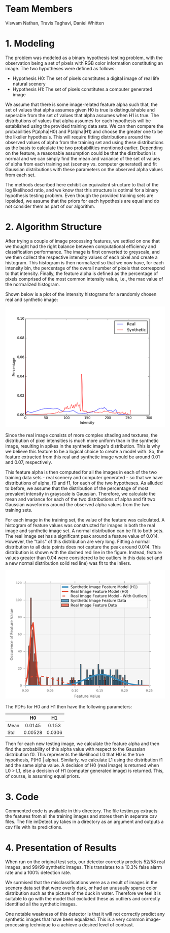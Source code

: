 # Team Members
Viswam Nathan, Travis Taghavi, Daniel Whitten

# 1. Modeling

The problem was modeled as a binary hypothesis testing problem, with the observation being a set of pixels with RGB color information constituting an image. The two hypotheses were defined as follows:

* Hypothesis H0: The set of pixels constitutes a digital image of real life natural scenery
* Hypothesis H1: The set of pixels constitutes a computer generated image

We assume that there is some image-related feature alpha such that, the set of values that alpha assumes given H0 is true is distinguishable and seperable from the set of values that alpha assumes when H1 is true. The distributions of values that alpha assumes for each hypothesis will be established using the provided training data sets. We can then compare the probabilities P(alpha|H0) and P(alpha|H1) and choose the greater one to be the likelier hypothesis. This will require fitting distributions around the observed values of alpha from the training set and using these distributions as the basis to calculate the two probabilities mentioned earlier. Depending on the feature, a reasonable assumption could be that the distribution is normal and we can simply find the mean and variance of the set of values of alpha from each training set (scenery vs. computer generated) and fit Gaussian distributions with these parameters on the observed alpha values from each set.

The methods described here exhibit an equivalent structure to that of the log likelihood ratio, and we know that this structure is optimal for a binary hypothesis testing problem. Even though the provided training sets are lopsided, we assume that the priors for each hypothesis are equal and do not consider them as part of our algorithm.

# 2. Algorithm Structure

After trying a couple of image processing features, we settled on one that we thought had the right balance between computational efficiency and classification performance. The image is first converted to greyscale, and we then collect the respective intensity values of each pixel and create a histogram. This histogram is then normalized so that we now have, for each intensity bin, the percentage of the overall number of pixels that correspond to that intensity. Finally, the feature alpha is defined as the percentage of pixels comprised of the most common intensity value, i.e., the max value of the normalized histogram.

Shown below is a plot of the intensity histograms for a randomly chosen real and synthetic image:

<img src="plots/featurehistogram.png" alt="modeled pdfs" style="width: 600px;"/>

Since the real image consists of more complex shading and textures, the distribution of pixel intensities is much more uniform than in the synthetic image, resulting in spikes in the synthetic image's distribution.
This is why we believe this feature to be a logical choice to create a model with.
So, the feature extracted from this real and synthetic image would be around 0.01 and 0.07, respectively.



This feature alpha is then computed for all the images in each of the two training data sets - real scenery and computer generated - so that we have distributions of alpha, f0 and f1, for each of the two hypotheses.
As alluded to before, we assume that the distribution of the percentage of most prevalent intensity in grayscale is Gaussian. Therefore, we calculate the mean and variance for each of the two distributions of alpha and fit two Gaussian waveforms around the observed alpha values from the two training sets.

For each image in the training set, the value of the feature was calculated.
A histogram of feature values was constructed for images in both the real image and synthetic image set.
A normal distribution can be fit to both sets.
The real image set has a significant peak around a feature value of 0.014.
However, the "tails" of this distribution are very long.
Fitting a normal distribution to all data points does not capture the peak around 0.014.
This distribution is shown with the dashed red line in the figure.
Instead, feature values greater than 0.04 were considered to be outliers in this data set and a new normal distribution solid red line) was fit to the inliers.

<img src="plots/model_distributions.png" alt="modeled pdfs" style="width: 600px;"/>

The PDFs for H0 and H1 then have the following parameters:

|         | H0           | H1  |
| ------------- |:-------------:| :-----:|
| Mean     | 0.0145 | 0.153 |
| Std     | 0.00528      |   0.0306 |

Then for each new testing image, we calculate the feature alpha and then find the probability of this alpha value with respect to the Gaussian distribution f0. This represents the likelihood L0 that H0 is the true hypothesis, P(H0 | alpha). Similarly, we calculate L1 using the distribution f1 and the same alpha value. A decision of H0 (real image) is returned when L0 > L1, else a decision of H1 (computer generated image) is returned.
This, of course, is assuming equal priors.

# 3. Code

Commented code is available in this directory. The file testim.py extracts the features from all the training images and stores them in separate csv files.
The file imDetect.py takes in a directory as an argument and outputs a csv file with its predictions.

# 4. Presentation of Results

When run on the original test sets, our detector correctly predicts 52/58 real images, and 99/99 synthetic images.
This translates to a 10.3% false alarm rate and a 100% detection rate.

We surmised that the misclassifications were as a result of images in the scenery data set that were overly dark, or had an unusually sparse color distribution such as the picture of the duck in water. Therefore we feel it is suitable to go with the model that excluded these as outliers and correctly identified all the synthetic images.

One notable weakness of this detector is that it will not correctly predict any synthetic images that have been equalized.
This is a very common image-processing technique to a achieve a desired level of contrast.
